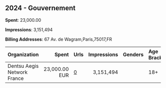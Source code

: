 ## 2024 - Gouvernement 
**Spent**: 23,000.00

**Impressions**: 3,151,494

**Billing Addresses**: 67 Av. de Wagram,Paris,75017,FR

|Organization|Spent|Urls|Impressions|Genders|Age Brackets|Country Codes|
|:---|---:|:---|---:|:---|:---|:---|
|Dentsu Aegis Network France|23,000.00 EUR|[0](https://www.snap.com/political-ads/asset/1a287d0a85916c2b4a7624950e2c2078790c996871cd3b775b8d7143775f3a65?mediaType=mp4)|3,151,494||18+|france|
